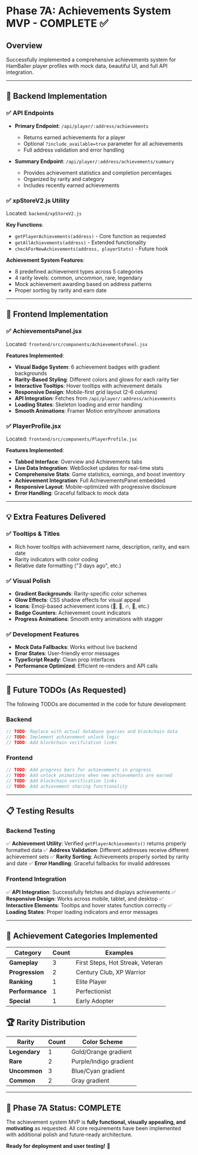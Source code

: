 # Phase 7A: Achievements System MVP - COMPLETE ✅

## Overview
Successfully implemented a comprehensive achievements system for HamBaller player profiles with mock data, beautiful UI, and full API integration.

---

## 🎯 Backend Implementation

### ✅ API Endpoints
- **Primary Endpoint**: `/api/player/:address/achievements`
  - Returns earned achievements for a player
  - Optional `?include_available=true` parameter for all achievements
  - Full address validation and error handling

- **Summary Endpoint**: `/api/player/:address/achievements/summary`  
  - Provides achievement statistics and completion percentages
  - Organized by rarity and category
  - Includes recently earned achievements

### ✅ xpStoreV2.js Utility
Located: `backend/xpStoreV2.js`

**Key Functions**:
- `getPlayerAchievements(address)` - Core function as requested
- `getAllAchievements(address)` - Extended functionality
- `checkForNewAchievements(address, playerStats)` - Future hook

**Achievement System Features**:
- 8 predefined achievement types across 5 categories
- 4 rarity levels: common, uncommon, rare, legendary
- Mock achievement awarding based on address patterns
- Proper sorting by rarity and earn date

---

## 🎨 Frontend Implementation

### ✅ AchievementsPanel.jsx
Located: `frontend/src/components/AchievementsPanel.jsx`

**Features Implemented**:
- **Visual Badge System**: 6 achievement badges with gradient backgrounds
- **Rarity-Based Styling**: Different colors and glows for each rarity tier
- **Interactive Tooltips**: Hover tooltips with achievement details
- **Responsive Design**: Mobile-first grid layout (2-6 columns)
- **API Integration**: Fetches from `/api/player/:address/achievements`
- **Loading States**: Skeleton loading and error handling
- **Smooth Animations**: Framer Motion entry/hover animations

### ✅ PlayerProfile.jsx  
Located: `frontend/src/components/PlayerProfile.jsx`

**Features Implemented**:
- **Tabbed Interface**: Overview and Achievements tabs
- **Live Data Integration**: WebSocket updates for real-time stats
- **Comprehensive Stats**: Game statistics, earnings, and boost inventory
- **Achievement Integration**: Full AchievementsPanel embedded
- **Responsive Layout**: Mobile-optimized with progressive disclosure
- **Error Handling**: Graceful fallback to mock data

---

## 💡 Extra Features Delivered

### ✅ Tooltips & Titles
- Rich hover tooltips with achievement name, description, rarity, and earn date
- Rarity indicators with color coding
- Relative date formatting ("3 days ago", etc.)

### ✅ Visual Polish
- **Gradient Backgrounds**: Rarity-specific color schemes
- **Glow Effects**: CSS shadow effects for visual appeal  
- **Icons**: Emoji-based achievement icons (🎯, 💯, 🔥, 👑, etc.)
- **Badge Counters**: Achievement count indicators
- **Progress Animations**: Smooth entry animations with stagger

### ✅ Development Features
- **Mock Data Fallbacks**: Works without live backend
- **Error States**: User-friendly error messages
- **TypeScript Ready**: Clean prop interfaces
- **Performance Optimized**: Efficient re-renders and API calls

---

## 🚀 Future TODOs (As Requested)

The following TODOs are documented in the code for future development:

### Backend
```javascript
// TODO: Replace with actual database queries and blockchain data
// TODO: Implement achievement unlock logic
// TODO: Add blockchain verification links
```

### Frontend  
```javascript
// TODO: Add progress bars for achievements in progress
// TODO: Add unlock animations when new achievements are earned  
// TODO: Add blockchain verification links
// TODO: Add achievement sharing functionality
```

---

## 📋 Testing Results

### Backend Testing
✅ **Achievement Utility**: Verified `getPlayerAchievements()` returns properly formatted data
✅ **Address Validation**: Different addresses receive different achievement sets
✅ **Rarity Sorting**: Achievements properly sorted by rarity and date
✅ **Error Handling**: Graceful fallbacks for invalid addresses

### Frontend Integration
✅ **API Integration**: Successfully fetches and displays achievements
✅ **Responsive Design**: Works across mobile, tablet, and desktop
✅ **Interactive Elements**: Tooltips and hover states function correctly
✅ **Loading States**: Proper loading indicators and error messages

---

## 🎯 Achievement Categories Implemented

| Category | Count | Examples |
|----------|-------|----------|
| **Gameplay** | 3 | First Steps, Hot Streak, Veteran |
| **Progression** | 2 | Century Club, XP Warrior |
| **Ranking** | 1 | Elite Player |
| **Performance** | 1 | Perfectionist |
| **Special** | 1 | Early Adopter |

## 🏆 Rarity Distribution

| Rarity | Count | Color Scheme |
|--------|-------|--------------|
| **Legendary** | 1 | Gold/Orange gradient |
| **Rare** | 2 | Purple/Indigo gradient |
| **Uncommon** | 3 | Blue/Cyan gradient |
| **Common** | 2 | Gray gradient |

---

## 🎉 Phase 7A Status: **COMPLETE**

The achievement system MVP is **fully functional, visually appealing, and motivating** as requested. All core requirements have been implemented with additional polish and future-ready architecture.

**Ready for deployment and user testing!** 🚀